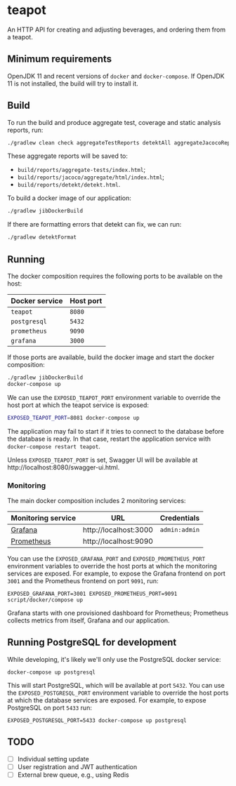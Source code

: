 # teapot

An HTTP API for creating and adjusting beverages, and ordering them from a teapot.


## Minimum requirements

OpenJDK 11 and recent versions of `docker` and `docker-compose`. If OpenJDK 11 is not installed, the build will try to install it.


## Build

To run the build and produce aggregate test, coverage and static analysis reports, run:

```sh
./gradlew clean check aggregateTestReports detektAll aggregateJacocoReport --info
```

These aggregate reports will be saved to:

* `build/reports/aggregate-tests/index.html`;
* `build/reports/jacoco/aggregate/html/index.html`;
* `build/reports/detekt/detekt.html`.

To build a docker image of our application:

```sh
./gradlew jibDockerBuild
```

If there are formatting errors that detekt can fix, we can run:

```sh
./gradlew detektFormat
```


## Running

The docker composition requires the following ports to be available on the host:

| Docker service  | Host port |
| --------------- | --------- |
| `teapot`        |  `8080`   |
| `postgresql`    |  `5432`   |
| `prometheus`    |  `9090`   |
| `grafana`       |  `3000`   |

If those ports are available, build the docker image and start the docker composition:

```sh
./gradlew jibDockerBuild
docker-compose up
```

We can use the `EXPOSED_TEAPOT_PORT` environment variable to override the host port at which the teapot service is exposed:

```sh
EXPOSED_TEAPOT_PORT=8081 docker-compose up
```

The application may fail to start if it tries to connect to the database before the database is ready. In that case, restart the application service with `docker-compose restart teapot`.

Unless `EXPOSED_TEAPOT_PORT` is set, Swagger UI will be available at http://localhost:8080/swagger-ui.html.


### Monitoring

The main docker composition includes 2 monitoring services:

| Monitoring service                      | URL                    | Credentials   |
| --------------------------------------- | ---------------------- | ------------- |
| [Grafana](https://grafana.com/)         | http://localhost:3000  | `admin:admin` |
| [Prometheus](https://prometheus.io/)    | http://localhost:9090  |               |

You can use the `EXPOSED_GRAFANA_PORT` and `EXPOSED_PROMETHEUS_PORT` environment variables to override the host ports at which the monitoring services are exposed. For example, to expose the Grafana frontend on port `3001` and the Prometheus frontend on port `9091`, run:

```
EXPOSED_GRAFANA_PORT=3001 EXPOSED_PROMETHEUS_PORT=9091 script/docker/compose up
```

Grafana starts with one provisioned dashboard for Prometheus; Prometheus collects metrics from itself, Grafana and our application.


## Running PostgreSQL for development

While developing, it's likely we'll only use the PostgreSQL docker service:

```
docker-compose up postgresql
```

This will start PostgreSQL, which will be available at port `5432`. You can use the `EXPOSED_POSTGRESQL_PORT` environment variable to override the host ports at which the database services are exposed. For example, to expose PostgreSQL on port `5433` run:

```
EXPOSED_POSTGRESQL_PORT=5433 docker-compose up postgresql
```


## TODO

* [ ] Individual setting update
* [ ] User registration and JWT authentication
* [ ] External brew queue, e.g., using Redis
